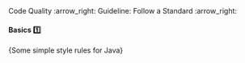 <link rel="stylesheet" href="{{baseUrl}}/css/textbook.css">

<div class="website-content">

<div id="path">Code Quality :arrow_right: Guideline: Follow a Standard :arrow_right:</div>

<div id="title">

#### Basics :one:

</div>

<div id="body">

{Some simple style rules for Java}

<panel header="Basic Indentation"
    type="seamless" alt="indentation">
  <include src="../../../java/style/rule-basicIndentation/index.md#main" />
</panel>
<panel header="Line Length"
    type="seamless" alt="line length">
  <include src="../../../java/style/rule-lineLength/index.md#main" />
</panel>

</div>

</div>
